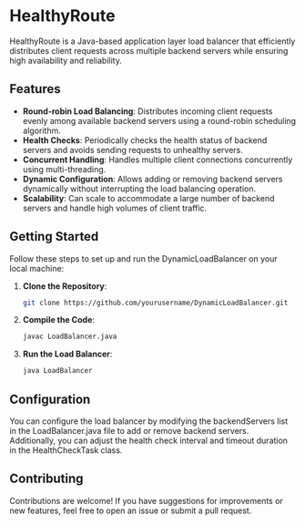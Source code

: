 # HealthyRoute

HealthyRoute is a Java-based application layer load balancer that efficiently distributes client requests across multiple backend servers while ensuring high availability and reliability.

## Features

- **Round-robin Load Balancing**: Distributes incoming client requests evenly among available backend servers using a round-robin scheduling algorithm.
- **Health Checks**: Periodically checks the health status of backend servers and avoids sending requests to unhealthy servers.
- **Concurrent Handling**: Handles multiple client connections concurrently using multi-threading.
- **Dynamic Configuration**: Allows adding or removing backend servers dynamically without interrupting the load balancing operation.
- **Scalability**: Can scale to accommodate a large number of backend servers and handle high volumes of client traffic.

## Getting Started

Follow these steps to set up and run the DynamicLoadBalancer on your local machine:

1. **Clone the Repository**: 
   ```bash
   git clone https://github.com/yourusername/DynamicLoadBalancer.git
   
2. **Compile the Code**:
   ```bash
   javac LoadBalancer.java

3. **Run the Load Balancer**:
   ```bash
   java LoadBalancer

## Configuration
You can configure the load balancer by modifying the backendServers list in the LoadBalancer.java file to add or remove backend servers. 
Additionally, you can adjust the health check interval and timeout duration in the HealthCheckTask class.

## Contributing
Contributions are welcome! If you have suggestions for improvements or new features, feel free to open an issue or submit a pull request.
